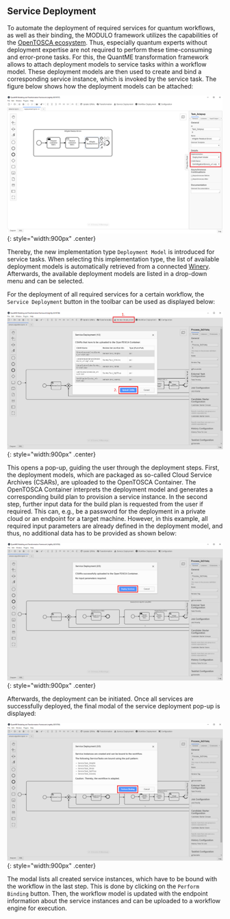 ## Service Deployment

To automate the deployment of required services for quantum workflows, as well as their binding, the MODULO framework utilizes the capabilities of the [OpenTOSCA ecosystem](https://github.com/OpenTOSCA).
Thus, especially quantum experts without deployment expertise are not required to perform these time-consuming and error-prone tasks.
For this, the QuantME transformation framework allows to attach deployment models to service tasks within a workflow model.
These deployment models are then used to create and bind a corresponding service instance, which is invoked by the service task.
The figure below shows how the deployment models can be attached:

![Attach Deployment Model](./images/attach-deployment-model.png){: style="width:900px" .center}

Thereby, the new implementation type ``Deployment Model`` is introduced for service tasks.
When selecting this implementation type, the list of available deployment models is automatically retrieved from a connected [Winery](https://github.com/OpenTOSCA/winery).
Afterwards, the available deployment models are listed in a drop-down menu and can be selected.

For the deployment of all required services for a certain workflow, the ``Service Deployment`` button in the toolbar can be used as displayed below:

![Trigger Deployment](./images/modeler-initiate-service-deployment.png){: style="width:900px" .center}

This opens a pop-up, guiding the user through the deployment steps.
First, the deployment models, which are packaged as so-called Cloud Service Archives (CSARs), are uploaded to the OpenTOSCA Container.
The OpenTOSCA Container interprets the deployment model and generates a corresponding build plan to provision a service instance.
In the second step, further input data for the build plan is requested from the user if required.
This can, e.g., be a password for the deployment in a private cloud or an endpoint for a target machine.
However, in this example, all required input parameters are already defined in the deployment model, and thus, no additional data has to be provided as shown below:

![Add Input Data](./images/modeler-upload-completed.png){: style="width:900px" .center}

Afterwards, the deployment can be initiated.
Once all services are successfully deployed, the final modal of the service deployment pop-up is displayed:

![Perform Binding](./images/modeler-binding-services.png){: style="width:900px" .center}

The modal lists all created service instances, which have to be bound with the workflow in the last step.
This is done by clicking on the ``Perform Binding`` button.
Then, the workflow model is updated with the endpoint information about the service instances and can be uploaded to a workflow engine for execution.